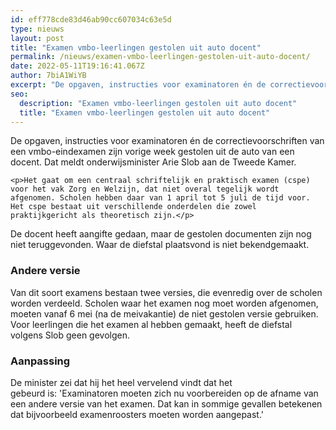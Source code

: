 ```yaml
---
id: eff778cde83d46ab90cc607034c63e5d
type: nieuws
layout: post
title: "Examen vmbo-leerlingen gestolen uit auto docent"
permalink: /nieuws/examen-vmbo-leerlingen-gestolen-uit-auto-docent/
date: 2022-05-11T19:16:41.067Z
author: 7biA1WiYB
excerpt: "De opgaven, instructies voor examinatoren én de correctievoorschriften van een vmbo-eindexamen zijn vorige week gestolen uit de auto van een docent. Dat meldt onderwijsminister Arie Slob aan de Tweede Kamer.  "
seo:
  description: "Examen vmbo-leerlingen gestolen uit auto docent"
  title: "Examen vmbo-leerlingen gestolen uit auto docent"
---
```

De opgaven, instructies voor examinatoren én de correctievoorschriften van een vmbo-eindexamen zijn vorige week gestolen uit de auto van een docent. Dat meldt onderwijsminister Arie Slob aan de Tweede Kamer.  

    <p>Het gaat om een centraal schriftelijk en praktisch examen (cspe) voor het vak Zorg en Welzijn, dat niet overal tegelijk wordt afgenomen. Scholen hebben daar van 1 april tot 5 juli de tijd voor. Het cspe bestaat uit verschillende onderdelen die zowel praktijkgericht als theoretisch zijn.</p>
<p>De docent heeft aangifte gedaan, maar de gestolen documenten zijn nog niet teruggevonden. Waar de diefstal plaatsvond is niet bekendgemaakt.</p>
<h3>Andere versie</h3>
<p>Van dit soort examens bestaan twee versies, die evenredig over de scholen worden verdeeld. Scholen waar het examen nog moet worden afgenomen, moeten vanaf 6 mei (na de meivakantie) de niet gestolen versie gebruiken. Voor leerlingen die het examen al hebben gemaakt, heeft de diefstal volgens Slob geen gevolgen.</p>
<h3>Aanpassing</h3>
<p>De minister zei dat hij het heel vervelend vindt dat het gebeurd is: 'Examinatoren moeten zich nu voorbereiden op de afname van een andere versie van het examen. Dat kan in sommige gevallen betekenen dat bijvoorbeeld examenroosters moeten worden aangepast.'</p>  
